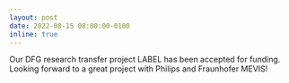```yaml
---
layout: post
date: 2022-08-15 08:00:00-0100
inline: true
---
```


Our DFG research transfer project LABEL has been accepted for funding. Looking forward to a great project with Philips and Fraunhofer MEVIS!
